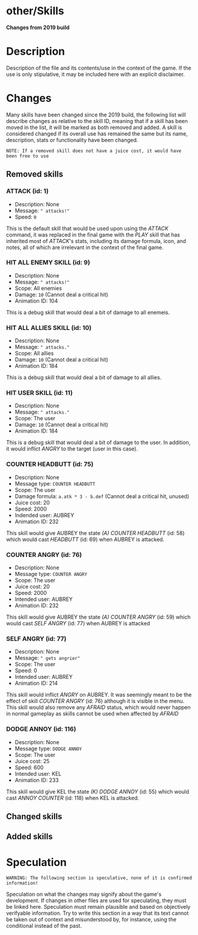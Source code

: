 # other/Skills
**Changes from 2019 build**

# Description
Description of the file and its contents/use in the context of the game. If the use is only stipulative, it may be included here with an explicit disclaimer.

# Changes
Many skills have been changed since the 2019 build, the following list will describe changes as relative to the skill ID, meaning that if a skill has been moved in the list, it will be marked as both removed and added. A skill is considered changed if its overall use has remained the same but its name, description, stats or functionality have been changed.

`NOTE: If a removed skill does not have a juice cost, it would have been free to use`

## Removed skills
### ATTACK (id: 1)
- Description: None
- Message: `" attacks!"`
- Speed: `0`

This is the default skill that would be used upon using the *ATTACK* command, it was replaced in the final game with the *PLAY* skill that has inherited most of *ATTACK*'s stats, including its damage formula, icon, and notes, all of which are irrelevant in the context of the final game.
### HIT ALL ENEMY SKILL (id: 9)
- Description: None
- Message: `" attacks!"`
- Scope: All enemies
- Damage: `10` (Cannot deal a critical hit)
- Animation ID: 104

This is a debug skill that would deal a bit of damage to all enemeis.

### HIT ALL ALLIES SKILL (id: 10)
- Description: None
- Message: `" attacks."`
- Scope: All allies
- Damage: `10` (Cannot deal a critical hit)
- Animation ID: 184

This is a debug skill that would deal a bit of damage to all allies.

### HIT USER SKILL (id: 11)
- Description: None
- Message: `" attacks."`
- Scope: The user
- Damage: `10` (Cannot deal a critical hit)
- Animation ID: 184

This is a debug skill that would deal a bit of damage to the user. In addition, it would inflict *ANGRY* to the target (user in this case).

### COUNTER HEADBUTT (id: 75)
- Description: None
- Message type: `COUNTER HEADBUTT`
- Scope: The user
- Damage formula: `a.atk * 3 - b.def` (Cannot deal a critical hit, unused)
- Juice cost: 20
- Speed: 2000
- Indended user: AUBREY
- Animation ID: 232

This skill would give AUBREY the state *(A) COUNTER HEADBUTT* (id: 58) which would cast *HEADBUTT* (id: 69) when AUBREY is attacked.

### COUNTER ANGRY (id: 76)
- Description: None
- Message type: `COUNTER ANGRY`
- Scope: The user
- Juice cost: 20
- Speed: 2000
- Intended user: AUBREY
- Animation ID: 232

This skill would give AUBREY the state *(A) COUNTER ANGRY* (id: 59) which would cast *SELF ANGRY* (id: 77) when AUBREY is attacked

### SELF ANGRY (id: 77)
- Description: None
- Message: `" gets angrier"`
- Scope: The user
- Speed: 0
- Intended user: AUBREY
- Animation ID: 214

This skill would inflict *ANGRY* on AUBREY. It was seemingly meant to be the effect of skill *COUNTER ANGRY* (id: 76) although it is visible in the menu. This skill would also remove any *AFRAID* status, which would never happen in normal gameplay as skills cannot be used when affected by *AFRAID*

### DODGE ANNOY (id: 116)
- Description: None
- Message type: `DODGE ANNOY`
- Scope: The user
- Juice cost: 25
- Speed: 600
- Intended user: KEL
- Animation ID: 233

This skill would give KEL the state *(K) DODGE ANNOY* (id: 55) which would cast *ANNOY COUNTER* (id: 118) when KEL is attacked.


## Changed skills

## Added skills


# Speculation
`WARNING: The following section is speculative, none of it is confirmed information!`

Speculation on what the changes may signify about the game's development. If changes in other files are used for speculating, they must be linked here. Speculation must remain plausible and based on objectively verifyable information. Try to write this section in a way that its text cannot be taken out of context and misunderstood by, for instance, using the conditional instead of the past. 
